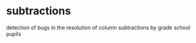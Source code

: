 subtractions
=============

detection of bugs in the resolution of column subtractions by grade school pupils

